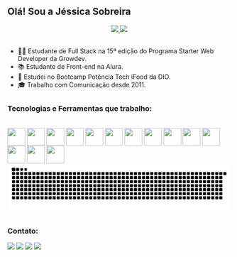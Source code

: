 ## Olá! Sou a Jéssica Sobreira 

<div align="center">
  <a href="https://github.com/jessica-sobreira">
    <img height="180em" src="https://github-readme-stats.vercel.app/api?username=jessica-sobreira&show_icons=true&theme=dracula&include_all_commits=true&count_private=true"/>
    <img height="180em" src="https://github-readme-stats.vercel.app/api/top-langs/?username=jessica-sobreira&layout=compact&langs_count=7&theme=dracula"/>
  </a>
</div>

<br>

- 👩‍💻 Estudante de Full Stack na 15ª edição do Programa Starter Web Developer da Growdev.
- 📚 Estudante de Front-end na Alura.
- 🚀 Estudei no Bootcamp Potência Tech iFood da DIO.
- 🎓 Trabalho com Comunicação desde 2011.

##

### Tecnologias e Ferramentas que trabalho:

<div style="display: inline_block"><br>
  <img align="center" src="https://user-images.githubusercontent.com/25181517/192158954-f88b5814-d510-4564-b285-dff7d6400dad.png" height='40' width='40'/>
  <img align="center" src="https://user-images.githubusercontent.com/25181517/183898674-75a4a1b1-f960-4ea9-abcb-637170a00a75.png" height='40' width='40'/>
  <img align="center" src="https://user-images.githubusercontent.com/25181517/183898054-b3d693d4-dafb-4808-a509-bab54cf5de34.png" height='40' width='40'/>
  <img align="center" src="https://user-images.githubusercontent.com/25181517/117447155-6a868a00-af3d-11eb-9cfe-245df15c9f3f.png" height='40' width='40'/>
  <img align="center" src="https://user-images.githubusercontent.com/25181517/183897015-94a058a6-b86e-4e42-a37f-bf92061753e5.png" height='40' width='40'/>
  <img align="center" src="https://user-images.githubusercontent.com/25181517/183890598-19a0ac2d-e88a-4005-a8df-1ee36782fde1.png" height='40' width='40'/>
  <img align="center" src="https://user-images.githubusercontent.com/25181517/121401671-49102800-c959-11eb-9f6f-74d49a5e1774.png" height='40' width='40'/>
  <img align="center" src="https://user-images.githubusercontent.com/25181517/183568594-85e280a7-0d7e-4d1a-9028-c8c2209e073c.png" height='40' width='40'/>
  <img align="center" src="https://user-images.githubusercontent.com/25181517/183859966-a3462d8d-1bc7-4880-b353-e2cbed900ed6.png" height='40' width='40'/>
  <img align="center" src="https://user-images.githubusercontent.com/25181517/192108372-f71d70ac-7ae6-4c0d-8395-51d8870c2ef0.png" height='40' width='40'/>
  <img align="center" src="https://skillicons.dev/icons?i=vite" height="40" width='40' />
  <img align="center" src="https://skillicons.dev/icons?i=sass" height="40" width='40' />
  <img align="center" src="https://skillicons.dev/icons?i=styledcomponents" height="40" width='40' />
  <img align="center" src="https://skillicons.dev/icons?i=postgres" height="40" width='40' />
</div>

<picture>
  <source media="(prefers-color-scheme: dark)" srcset="https://raw.githubusercontent.com/jessica-sobreira/jessica-sobreira/output/github-contribution-grid-snake-dark.svg">
    <source media="(prefers-color-scheme: dark)" srcset="https://raw.githubusercontent.com/jessica-sobreira/jessica-sobreira/output/github-contribution-grid-snake.svg">
  <img alt="github contribution grid snake animation" src="https://raw.githubusercontent.com/jessica-sobreira/jessica-sobreira/output/github-contribution-grid-snake.svg">
</picture>

##

### Contato:

<div > 
  <a href="https://www.instagram.com/jsscsb/" target="_blank"><img src="https://img.shields.io/badge/-Instagram-%23E4405F?style=for-the-badge&logo=instagram&logoColor=white" target="_blank"></a>
  <a href="mailto:j.jecristina@gmail.com"><img src="https://img.shields.io/badge/-Gmail-%23333?style=for-the-badge&logo=gmail&logoColor=white" target="_blank"></a>
  <a href="https://www.linkedin.com/in/jessicasobreira/" target="_blank"><img src="https://img.shields.io/badge/-LinkedIn-%230077B5?style=for-the-badge&logo=linkedin&logoColor=white" target="_blank"></a> 
  <a href="https://discord.com/channels/@jessicasobreira" target="_blank"><img src="https://img.shields.io/badge/Discord-5865F2?style=for-the-badge&logo=discord&logoColor=white" target="_blank"></a>
</div>
